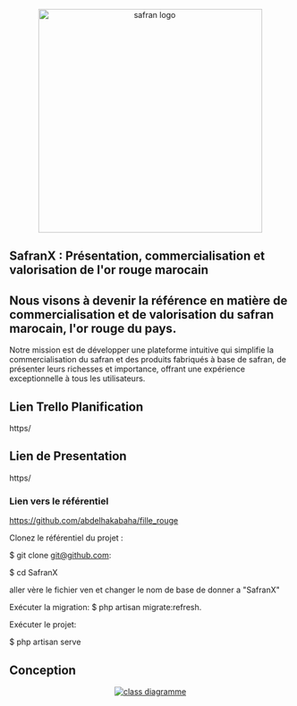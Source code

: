    
<p align="center">
    <a href="https://SafranX.com" target="_blank">
         <img src="https://mir-s3-cdn-cf.behance.net/project_modules/fs/20ddaa45163911.5828946fc5bcf.jpg"
            width="400" alt="safran logo">
    </a>
</p>

   





## SafranX : Présentation, commercialisation et valorisation de l'or rouge marocain

## Nous visons à devenir la référence en matière de commercialisation et de valorisation du safran marocain, l'or rouge du pays.
Notre mission est de développer une plateforme intuitive qui simplifie la commercialisation du safran et des produits fabriqués à base de safran, de présenter leurs richesses et importance, offrant une expérience exceptionnelle à tous les utilisateurs.

## Lien Trello Planification

https/

## Lien de Presentation 

https/

### Lien vers le référentiel

https://github.com/abdelhakabaha/fille_rouge

Clonez le référentiel du projet :

$ git clone git@github.com:

$ cd SafranX

aller vère le fichier ven et changer le nom de base de donner a "SafranX"

Exécuter la migration:
$ php artisan migrate:refresh.

Exécuter le projet:

$ php artisan serve




## Conception

   
<p align="center">
    <a href="https://SafranX.com" target="_blank">
         <img src="Capture d'écran 2024-04-13 153152"
             alt="class diagramme">
    </a>
</p>


         















